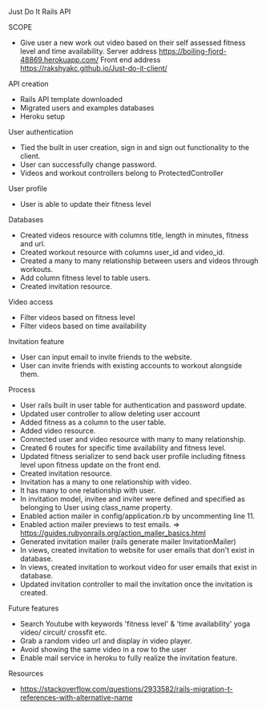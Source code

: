 Just Do It Rails API

SCOPE
* Give user a new work out video based on their self assessed fitness level and time availability.
Server address https://boiling-fjord-48869.herokuapp.com/
Front end address https://rakshyakc.github.io/Just-do-it-client/

API creation
* Rails API template downloaded
* Migrated users and examples databases
* Heroku setup

User authentication
* Tied the built in user creation, sign in and sign out functionality to the client.
* User can successfully change password.
* Videos and workout controllers belong to ProtectedController

User profile
* User is able to update their fitness level

Databases
* Created videos resource with columns title, length in minutes, fitness and url.
* Created workout resource with columns user_id and video_id.
* Created a many to many relationship between users and videos through workouts.
* Add column fitness level to table users.
* Created invitation resource.

Video access
* Filter videos based on fitness level
* Filter videos based on time availability

Invitation feature
* User can input email to invite friends to the website.
* User can invite friends with existing accounts to workout alongside them.

Process
* User rails built in user table for authentication and password update.
* Updated user controller to allow deleting user account
* Added fitness as a column to the user table.
* Added video resource.
* Connected user and video resource with many to many relationship.
* Created 6 routes for specific time availability and fitness level.
* Updated fitness serializer to send back user profile including fitness level upon fitness update on the front end.
* Created invitation resource.
* Invitation has a many to one relationship with video.
* It has many to one relationship with user.
* In invitation model, invitee and inviter were defined and specified as belonging to User using
 class_name property.
* Enabled action mailer in config/application.rb by uncommenting line 11.
* Enabled action mailer previews to test emails. => https://guides.rubyonrails.org/action_mailer_basics.html
* Generated invitation mailer (rails generate mailer InvitationMailer)
* In views, created invitation to website for user emails that don't exist in database.
* In views, created invitation to workout video for user emails that exist in database.
* Updated invitation controller to mail the invitation once the invitation is created.

Future features
* Search Youtube with keywords 'fitness level' & 'time availability' yoga video/ circuit/ crossfit etc.
* Grab a random video url and display in video player.
* Avoid showing the same video in a row to the user
* Enable mail service in heroku to fully realize the invitation feature.

 Resources
 * https://stackoverflow.com/questions/2933582/rails-migration-t-references-with-alternative-name
